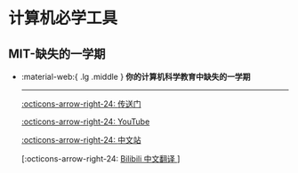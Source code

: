 # 计算机必学工具

## MIT-缺失的一学期

<div class="grid cards" markdown>

-  :material-web:{ .lg .middle } __你的计算机科学教育中缺失的一学期__
  
    ---
  
    [:octicons-arrow-right-24: <a href="https://missing.csail.mit.edu/" target="_blank"> 传送门 </a>](#)
  
    [:octicons-arrow-right-24: <a href="https://www.youtube.com/playlist?list=PLyzOVJj3bHQuloKGG59rS43e29ro7I57J" target="_blank"> YouTube </a>](#)
  
    [:octicons-arrow-right-24: <a href="https://missing-semester-cn.github.io/" target="_blank"> 中文站 </a>](#)

    [:octicons-arrow-right-24: <a href="https://space.bilibili.com/518734451?spm_id_from=333.337.search-card.all.click" target="_blank"> Bilibili 中文翻译 </a>]

</div>